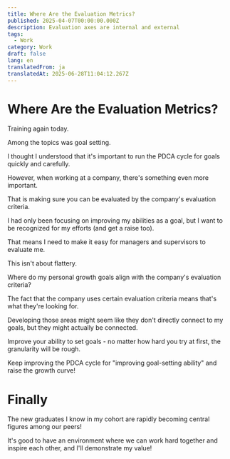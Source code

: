 ```yaml
---
title: Where Are the Evaluation Metrics?
published: 2025-04-07T00:00:00.000Z
description: Evaluation axes are internal and external
tags:
  - Work
category: Work
draft: false
lang: en
translatedFrom: ja
translatedAt: 2025-06-28T11:04:12.267Z
---
```

# Where Are the Evaluation Metrics?

Training again today.

Among the topics was goal setting.

I thought I understood that it's important to run the PDCA cycle for goals quickly and carefully.

However, when working at a company, there's something even more important.

That is making sure you can be evaluated by the company's evaluation criteria.

I had only been focusing on improving my abilities as a goal, but I want to be recognized for my efforts (and get a raise too).

That means I need to make it easy for managers and supervisors to evaluate me.

This isn't about flattery.

Where do my personal growth goals align with the company's evaluation criteria?

The fact that the company uses certain evaluation criteria means that's what they're looking for.

Developing those areas might seem like they don't directly connect to my goals, but they might actually be connected.

Improve your ability to set goals - no matter how hard you try at first, the granularity will be rough.

Keep improving the PDCA cycle for "improving goal-setting ability" and raise the growth curve!

# Finally

The new graduates I know in my cohort are rapidly becoming central figures among our peers!

It's good to have an environment where we can work hard together and inspire each other, and I'll demonstrate my value!
